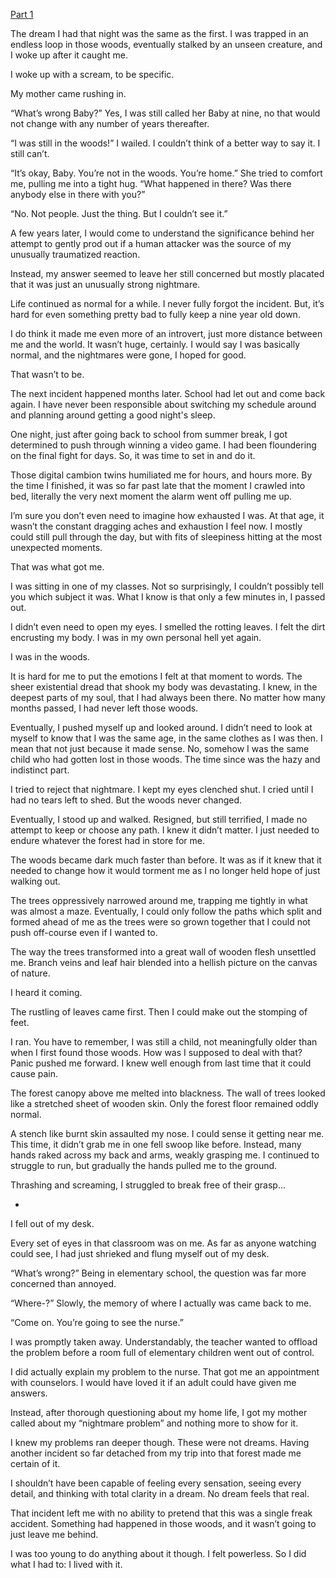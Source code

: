 [Part 1](https://www.reddit.com/r/nosleep/comments/11lfzci/i_got_lost_in_the_woods_when_i_was_nine_years_old/)

The dream I had that night was the same as the first. I was trapped in an endless loop in those woods, eventually stalked by an unseen creature, and I woke up after it caught me. 

I woke up with a scream, to be specific. 

My mother came rushing in. 

“What’s wrong Baby?” Yes, I was still called her Baby at nine, no that would not change with any number of years thereafter. 

“I was still in the woods!” I wailed. I couldn’t think of a better way to say it. I still can’t. 

“It’s okay, Baby. You’re not in the woods. You’re home.” She tried to comfort me, pulling me into a tight hug. “What happened in there? Was there anybody else in there with you?”

“No. Not people. Just the thing. But I couldn’t see it.” 

A few years later, I would come to understand the significance behind her attempt to gently prod out if a human attacker was the source of my unusually traumatized reaction. 

Instead, my answer seemed to leave her still concerned but mostly placated that it was just an unusually strong nightmare.

Life continued as normal for a while. I never fully forgot the incident. But, it’s hard for even something pretty bad to fully keep a nine year old down.

I do think it made me even more of an introvert, just more distance between me and the world. It wasn’t huge, certainly. I would say I was basically normal, and the nightmares were gone, I hoped for good. 

That wasn’t to be.

The next incident happened months later. School had let out and come back again. I have never been responsible about switching my schedule around and planning around getting a good night's sleep.

One night, just after going back to school from summer break, I got determined to push through winning a video game. I had been floundering on the final fight for days. So, it was time to set in and do it. 

Those digital cambion twins humiliated me for hours, and hours more. By the time I finished, it was so far past late that the moment I crawled into bed, literally the very next moment the alarm went off pulling me up. 

I’m sure you don’t even need to imagine how exhausted I was. At that age, it wasn’t the constant dragging aches and exhaustion I feel now. I mostly could still pull through the day, but with fits of sleepiness hitting at the most unexpected moments. 

That was what got me.

I was sitting in one of my classes. Not so surprisingly, I couldn’t possibly tell you which subject it was. What I know is that only a few minutes in, I passed out. 

I didn’t even need to open my eyes. I smelled the rotting leaves. I felt the dirt encrusting my body. I was in my own personal hell yet again. 

I was in the woods. 

It is hard for me to put the emotions I felt at that moment to words. The sheer existential dread that shook my body was devastating. I knew, in the deepest parts of my soul, that I had always been there. No matter how many months passed, I had never left those woods. 

Eventually, I pushed myself up and looked around. I didn’t need to look at myself to know that I was the same age, in the same clothes as I was then. I mean that not just because it made sense. No, somehow I was the same child who had gotten lost in those woods. The time since was the hazy and indistinct part. 

I tried to reject that nightmare. I kept my eyes clenched shut. I cried until I had no tears left to shed. But the woods never changed. 

Eventually, I stood up and walked. Resigned, but still terrified, I made no attempt to keep or choose any path. I knew it didn’t matter. I just needed to endure whatever the forest had in store for me. 

The woods became dark much faster than before. It was as if it knew that it needed to change how it would torment me as I no longer held hope of just walking out. 

The trees oppressively narrowed around me, trapping me tightly in what was almost a maze. Eventually, I could only follow the paths which split and formed ahead of me as the trees were so grown together that I could not push off-course even if I wanted to. 

The way the trees transformed into a great wall of wooden flesh unsettled me. Branch veins and leaf hair blended into a hellish picture on the canvas of nature. 

I heard it coming. 

The rustling of leaves came first. Then I could make out the stomping of feet. 

I ran. You have to remember, I was still a child, not meaningfully older than when I first found those woods. How was I supposed to deal with that? Panic pushed me forward. I knew well enough from last time that it could cause pain. 

The forest canopy above me melted into blackness. The wall of trees looked like a stretched sheet of wooden skin. Only the forest floor remained oddly normal. 

A stench like burnt skin assaulted my nose. I could sense it getting near me. This time, it didn’t grab me in one fell swoop like before. Instead, many hands raked across my back and arms, weakly grasping me. I continued to struggle to run, but gradually the hands pulled me to the ground. 

Thrashing and screaming, I struggled to break free of their grasp…

-

I fell out of my desk. 

Every set of eyes in that classroom was on me. As far as anyone watching could see, I had just shrieked and flung myself out of my desk. 

“What’s wrong?” Being in elementary school, the question was far more concerned than annoyed. 

“Where-?” Slowly, the memory of where I actually was came back to me. 

“Come on. You’re going to see the nurse.”

I was promptly taken away. Understandably, the teacher wanted to offload the problem before a room full of elementary children went out of control.

I did actually explain my problem to the nurse. That got me an appointment with counselors. I would have loved it if an adult could have given me answers. 

Instead, after thorough questioning about my home life, I got my mother called about my “nightmare problem” and nothing more to show for it.

I knew my problems ran deeper though. These were not dreams. Having another incident so far detached from my trip into that forest made me certain of it. 

I shouldn’t have been capable of feeling every sensation, seeing every detail, and thinking with total clarity in a dream. No dream feels that real. 

That incident left me with no ability to pretend that this was a single freak accident. Something had happened in those woods, and it wasn’t going to just leave me behind. 

I was too young to do anything about it though. I felt powerless. So I did what I had to: I lived with it.